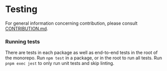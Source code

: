 # Testing

For general information concerning contribution, please consult [CONTRIBUTION.md](./CONTRIBUTING.md).

### Running tests

There are tests in each package as well as end-to-end tests in the root of the monorepo. Run `npm test` in a package, or in the root to run all tests. Run `pnpm exec jest` to only run unit tests and skip linting.
